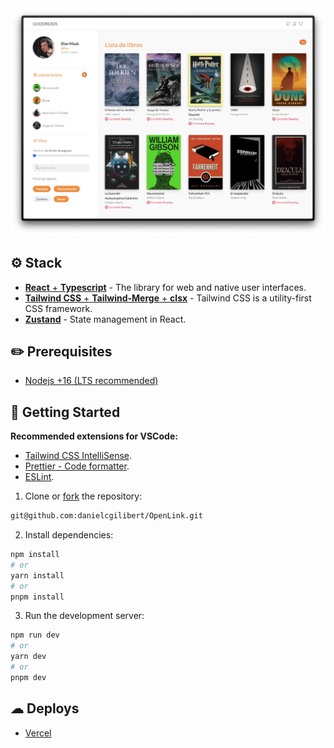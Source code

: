<div align="center">

<img src="public/project.png" alt="Screenshot" />

</div>

## ⚙️ Stack

- [**React** + **Typescript**](https://react.dev/) - The library for web and native user interfaces.
- [**Tailwind CSS** + **Tailwind-Merge** + **clsx**](https://tailwindcss.com/) - Tailwind CSS is a utility-first CSS framework.
- [**Zustand**](https://zustand-demo.pmnd.rs/) - State management in React.

## ✏️ Prerequisites

- [Nodejs +16 (LTS recommended)](https://nodejs.org/en/)

## 🚀 Getting Started

**Recommended extensions for VSCode:**

- [Tailwind CSS IntelliSense](https://marketplace.visualstudio.com/items?itemName=bradlc.vscode-tailwindcss).
- [Prettier - Code formatter](https://marketplace.visualstudio.com/items?itemName=esbenp.prettier-vscode).
- [ESLint](https://marketplace.visualstudio.com/items?itemName=dbaeumer.vscode-eslint).

1. Clone or [fork](https://github.com/danielcgilibert/OpenLink/fork) the repository:

```bash
git@github.com:danielcgilibert/OpenLink.git
```

2. Install dependencies:

```bash
npm install
# or
yarn install
# or
pnpm install
```

3. Run the development server:

```bash
npm run dev
# or
yarn dev
# or
pnpm dev
```

## ☁ Deploys

- [Vercel](https://vercel.com/)
